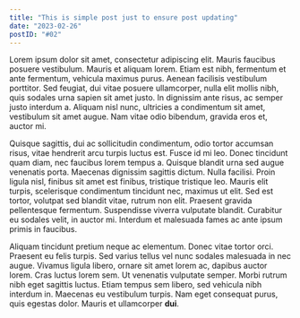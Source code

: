 ```yaml
---
title: "This is simple post just to ensure post updating"
date: "2023-02-26"
postID: "#02"
---
```


Lorem ipsum dolor sit amet, consectetur adipiscing elit. Mauris faucibus posuere vestibulum. Mauris et aliquam lorem. Etiam est nibh, fermentum et ante fermentum, vehicula maximus purus. Aenean facilisis vestibulum porttitor. Sed feugiat, dui vitae posuere ullamcorper, nulla elit mollis nibh, quis sodales urna sapien sit amet justo. In dignissim ante risus, ac semper justo interdum a. Aliquam nisl nunc, ultricies a condimentum sit amet, vestibulum sit amet augue. Nam vitae odio bibendum, gravida eros et, auctor mi.

Quisque sagittis, dui ac sollicitudin condimentum, odio tortor accumsan risus, vitae hendrerit arcu turpis luctus est. Fusce id mi leo. Donec tincidunt quam diam, nec faucibus lorem tempus a. Quisque blandit urna sed augue venenatis porta. Maecenas dignissim sagittis dictum. Nulla facilisi. Proin ligula nisl, finibus sit amet est finibus, tristique tristique leo. Mauris elit turpis, scelerisque condimentum tincidunt nec, maximus ut elit. Sed est tortor, volutpat sed blandit vitae, rutrum non elit. Praesent gravida pellentesque fermentum. Suspendisse viverra vulputate blandit. Curabitur eu sodales velit, in auctor mi. Interdum et malesuada fames ac ante ipsum primis in faucibus.

Aliquam tincidunt pretium neque ac elementum. Donec vitae tortor orci. Praesent eu felis turpis. Sed varius tellus vel nunc sodales malesuada in nec augue. Vivamus ligula libero, ornare sit amet lorem ac, dapibus auctor lorem. Cras luctus lorem sem. Ut venenatis vulputate semper. Morbi rutrum nibh eget sagittis luctus. Etiam tempus sem libero, sed vehicula nibh interdum in. Maecenas eu vestibulum turpis. Nam eget consequat purus, quis egestas dolor. Mauris et ullamcorper <b>dui</b>.

